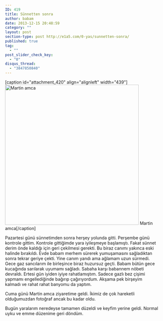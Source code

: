 ```yaml
---
ID: 419
title: Sünnetten sonra
author: babam
date: 2013-12-15 20:48:59
category: ""
layout: post
section-type: post http://e1a5.com/0-yas/sunnetten-sonra/
published: true
tag:
  - ""
post_slider_check_key:
  - "0"
disqus_thread:
  - "3847850840"
---
```

[caption id="attachment_420" align="alignleft" width="439"]<a href="http://e1a5.com/wp-content/uploads/2013/12/martin_amca.jpg"><img class=" wp-image-420 " alt="Martin amca" src="http://e1a5.com/wp-content/uploads/2013/12/martin_amca.jpg" width="439" height="461" /></a> Martin amca[/caption]

Pazartesi günü sünnetimden sonra herşey yolunda gitti. Perşembe günü kontrole gittim. Kontrole gittiğimde yara iyileşmeye başlamıştı. Fakat sünnet derim önde kaldığı için geri çekilmesi gerekti. Bu biraz canımı yakınca eski halinde bırakıldı. Evde babam merhem sürerek yumuşamasını sağladıktan sonra tekrar geriye çekti. Yine canım yandı ama ağlamam uzun sürmedi. Gece gaz sancılarım ile birleşince biraz huzursuz geçti. Babam bütün gece kucağında sarılarak uyumamı sağladı. Sabaha karşı babannem nöbeti devraldı. Ertesi gün iyiden iyiye rahatlamıştım. Sadece gazlı bez çişimi yapmamı engellediğinde bağırıp çağırıyordum. Akşama pek birşeyim kalmadı ve rahat rahat banyomu da yaptım.

Cuma günü Martin amca ziyaretime geldi. İkimiz de çok hareketli olduğumuzdan fotoğraf ancak bu kadar oldu.

Bugün yaralarım neredeyse tamamen düzeldi ve keyfim yerine geldi. Normal uyku ve emme düzenime geri döndüm.
